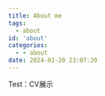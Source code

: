```yaml
---
title: About me
tags:
  - about
id: 'about'
categories:
  - - about
date: 2024-02-20 23:07:20
---
```

Test：CV展示

